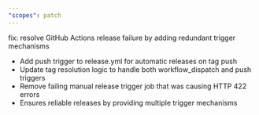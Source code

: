 ```yaml
---
"scopes": patch
---
```


fix: resolve GitHub Actions release failure by adding redundant trigger mechanisms

- Add push trigger to release.yml for automatic releases on tag push
- Update tag resolution logic to handle both workflow_dispatch and push triggers
- Remove failing manual release trigger job that was causing HTTP 422 errors
- Ensures reliable releases by providing multiple trigger mechanisms
